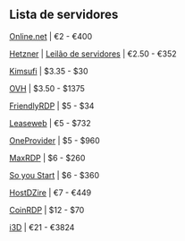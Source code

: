## Lista de servidores

[Online.net](https://www.online.net/en) | €2 - €400

[Hetzner](https://www.hetzner.com/) | [Leilão de servidores](https://robot.your-server.de/order/market) | €2.50 - €352

[Kimsufi](https://www.kimsufi.com/us/en/) | $3.35 - $30

[OVH](https://www.ovh.com/world/) | $3.50 - $1375

[FriendlyRDP](http://friendlyrdp.com/) | $5 - $34

[Leaseweb](https://www.leaseweb.com/) | €5 - $732

[OneProvider](https://oneprovider.com/) | $5 - $960

[MaxRDP](https://www.maxrdp.com/) | $6 - $260

[So you Start](https://www.soyoustart.com/us/) | $6 - $360

[HostDZire](https://hostdzire.com/) | €7 - €449

[CoinRDP](http://www.coinrdp.com/) | $12 - $70

[i3D](https://www.i3d.net/) | €21 - €3824
